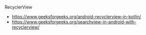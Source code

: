 

RecyclerView 
- https://www.geeksforgeeks.org/android-recyclerview-in-kotlin/
- https://www.geeksforgeeks.org/searchview-in-android-with-recyclerview/